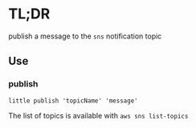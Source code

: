 # TL;DR

publish a message to the `sns` notification topic

## Use

### publish

```
little publish 'topicName' 'message'
```

The list of topics is available with `aws sns list-topics`
